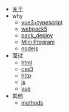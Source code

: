 * [关于](README.md)
* why
  * [vue3+typescript](why/vue3/index.md) 
  * [webpack5](why/webpack5/index.md) 
  * [pack_deploy](why/pack_deploy/pack_deploy.md)
  * [Mini Program](why/mini_program/mini笔记/微信小程序.md)
  * [nodejs](why/nodejs/index.md)
* 面试
  * [html](面试/html/面试题.md) 
  * [css3](面试/css3/css3.md) 
  * [http](面试/http/http.md) 
  * [js](面试/js/面试题js.md) 
  * [vue](面试/vue/面试题.md) 
* 其他
  * [methods](其他/前端方法/index.md)

